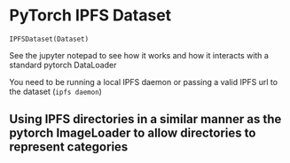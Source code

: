 # PyTorch IPFS Dataset

`IPFSDataset(Dataset)`


See the jupyter notepad to see how it works and how it interacts with a standard pytorch DataLoader

You need to be running a local IPFS daemon or passing a valid IPFS url to the dataset (`ipfs daemon`)

## Using IPFS directories in a similar manner as the pytorch ImageLoader to allow directories to represent categories
